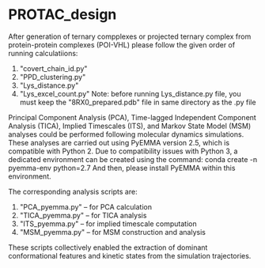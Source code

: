 # PROTAC_design
After generation of ternary compplexes or projected ternary complex from protein-protein complexes (POI-VHL) please follow the given order of running calculatiions:
1. "covert_chain_id.py"
2. "PPD_clustering.py"
3. "Lys_distance.py"
4. "Lys_excel_count.py"
Note: before running Lys_distance.py file, you must keep the "8RX0_prepared.pdb" file in same directory as the .py file

Principal Component Analysis (PCA), Time-lagged Independent Component Analysis (TICA), Implied Timescales (ITS), and Markov State Model (MSM) analyses could be performed following molecular dynamics simulations. These analyses are carried out using PyEMMA version 2.5, which is compatible with Python 2. Due to compatibility issues with Python 3, a dedicated environment can be created using the command:
conda create -n pyemma-env python=2.7
And then, please install PyEMMA within this environment.

The corresponding analysis scripts are:
1. "PCA_pyemma.py" – for PCA calculation
2. "TICA_pyemma.py" – for TICA analysis
3. "ITS_pyemma.py" – for implied timescale computation
4. "MSM_pyemma.py" – for MSM construction and analysis

These scripts collectively enabled the extraction of dominant conformational features and kinetic states from the simulation trajectories.
